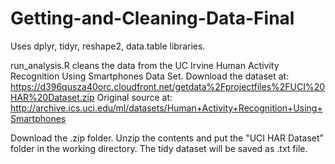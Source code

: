 # Getting-and-Cleaning-Data-Final
Uses dplyr, tidyr, reshape2, data.table libraries.

run_analysis.R cleans the data from the UC Irvine Human Activity Recognition Using Smartphones Data Set.
Download the dataset at: https://d396qusza40orc.cloudfront.net/getdata%2Fprojectfiles%2FUCI%20HAR%20Dataset.zip
Original source at: http://archive.ics.uci.edu/ml/datasets/Human+Activity+Recognition+Using+Smartphones

Download the .zip folder. Unzip the contents and put the "UCI HAR Dataset" folder in the working directory.
The tidy dataset will be saved as .txt file.
